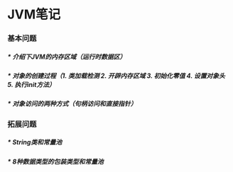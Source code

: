 # JVM笔记
### 基本问题
##### * 介绍下JVM的内存区域（运行时数据区）
##### * 对象的创建过程（1. 类加载检测 2. 开辟内存区域 3. 初始化零值 4. 设置对象头 5. 执行init方法）
##### * 对象访问的两种方式（句柄访问和直接指针）

### 拓展问题
 ##### * String类和常量池
 ##### * 8种数据类型的包装类型和常量池

